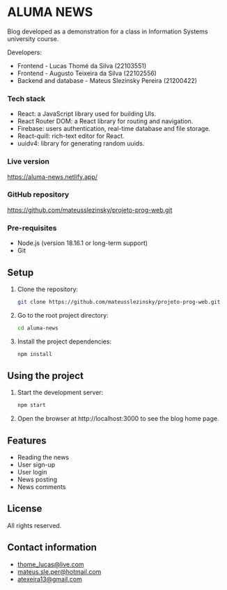 # ALUMA NEWS

Blog developed as a demonstration for a class in Information Systems university course.

Developers:
- Frontend - Lucas Thomé da Silva (22103551)
- Frontend - Augusto Teixeira da Silva (22102556)
- Backend and database - Mateus Slezinsky Pereira (21200422)

### Tech stack
- React: a JavaScript library used for building UIs.
- React Router DOM: a React library for routing and navigation.
- Firebase: users authentication, real-time database and file storage.
- React-quill: rich-text editor for React.
- uuidv4: library for generating random uuids.

### Live version

https://aluma-news.netlify.app/

### GitHub repository

https://github.com/mateusslezinsky/projeto-prog-web.git

### Pre-requisites

- Node.js (version 18.16.1 or long-term support)
- Git

## Setup


1. Clone the repository:

   ```bash
   git clone https://github.com/mateusslezinsky/projeto-prog-web.git

2. Go to the root project directory:

   ```bash
   cd aluma-news

3. Install the project dependencies:
    ```bash
   npm install

## Using the project
   
1. Start the development server:
    ```bash
   npm start

2. Open the browser at http://localhost:3000 to see the blog home page.

## Features
   * Reading the news
   * User sign-up
   * User login
   * News posting
   * News comments

## License

All rights reserved.

## Contact information

- thome_lucas@live.com
- mateus.sle.per@hotmail.com
- atexeira13@gmail.com
